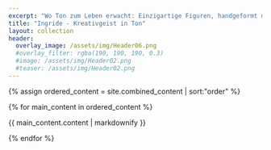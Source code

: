 ```yaml
---
excerpt: "Wo Ton zum Leben erwacht: Einzigartige Figuren, handgeformt mit Leidenschaft."
title: "Ingride - Kreativgeist in Ton"
layout: collection
header:
  overlay_image: /assets/img/Header06.png
  #overlay_filter: rgba(190, 190, 190, 0.3)
  #image: /assets/img/Header02.png
  #teaser: /assets/img/Header02.png
---
```


{% assign ordered_content = site.combined_content | sort:"order" %}

{% for main_content in ordered_content %}
  <p>{{ main_content.content | markdownify }}</p>
{% endfor %}
